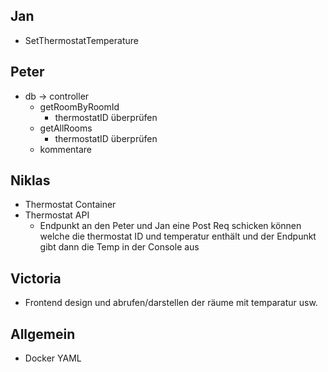 ## Jan 
- SetThermostatTemperature

## Peter
- db -> controller 
  - getRoomByRoomId
    - thermostatID überprüfen 
  - getAllRooms
    - thermostatID überprüfen
  - kommentare 

## Niklas 
- Thermostat Container 
- Thermostat API 
  - Endpunkt an den Peter und Jan eine Post Req schicken können welche die thermostat ID und temperatur enthält und der Endpunkt gibt dann die Temp in der Console aus

## Victoria 
- Frontend design und abrufen/darstellen der räume mit temparatur usw. 


## Allgemein 
- Docker YAML 